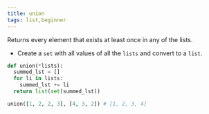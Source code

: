 ```yaml
---
title: union
tags: list,beginner
---
```


Returns every element that exists at least once in any of the lists.

- Create a `set` with all values of all the `lists` and convert to a `list`.

```py
def union(*lists):
  summed_lst = []
  for li in lists:
    summed_lst += li
  return list(set(summed_lst))
```

```py
union([1, 2, 2, 3], [4, 3, 2]) # [1, 2, 3, 4]
```

